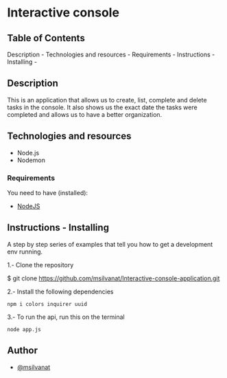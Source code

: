 # Interactive console

## Table of Contents
Description -
Technologies and resources -
Requirements -
Instructions - Installing -

## Description

This is an application that allows us to create, list, complete and delete tasks in the console. It also shows us the exact date the tasks were completed and allows us to have a better organization.

##  Technologies and resources

- Node.js
- Nodemon

### Requirements

You need to have (installed):
- [NodeJS](https://nodejs.org/)

## Instructions - Installing

A step by step series of examples that tell you how to get a development env running.

1.- Clone the repository


$ git clone https://github.com/msilvanat/Interactive-console-application.git



2.- Install the following dependencies

```
npm i colors inquirer uuid

```

3.- To run the api, run this on the terminal
```
node app.js 
```


##  Author 
- [@msilvanat](https://github.com/msilvanat)

